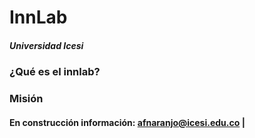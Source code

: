 # InnLab
##### Universidad Icesi
### ¿Qué es el innlab?


### Misión

#### En construcción información: afnaranjo@icesi.edu.co | 
